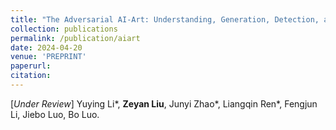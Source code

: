 ```yaml
---
title: "The Adversarial AI-Art: Understanding, Generation, Detection, and Benchmarking"
collection: publications
permalink: /publication/aiart
date: 2024-04-20
venue: 'PREPRINT'
paperurl:
citation:
---
```

[*Under Review*] Yuying Li*, **Zeyan Liu**, Junyi Zhao*, Liangqin Ren*, Fengjun Li, Jiebo Luo, Bo Luo.

